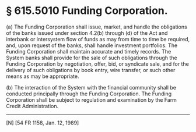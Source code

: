 # § 615.5010   Funding Corporation.

(a) The Funding Corporation shall issue, market, and handle the obligations of the banks issued under section 4.2(b) through (d) of the Act and interbank or intersystem flow of funds as may from time to time be required, and, upon request of the banks, shall handle investment portfolios. The Funding Corporation shall maintain accurate and timely records. The System banks shall provide for the sale of such obligations through the Funding Corporation by negotiation, offer, bid, or syndicate sale, and for the delivery of such obligations by book entry, wire transfer, or such other means as may be appropriate.


(b) The interaction of the System with the financial community shall be conducted principally through the Funding Corporation. The Funding Corporation shall be subject to regulation and examination by the Farm Credit Administration.



---

[N] [54 FR 1158, Jan. 12, 1989]




